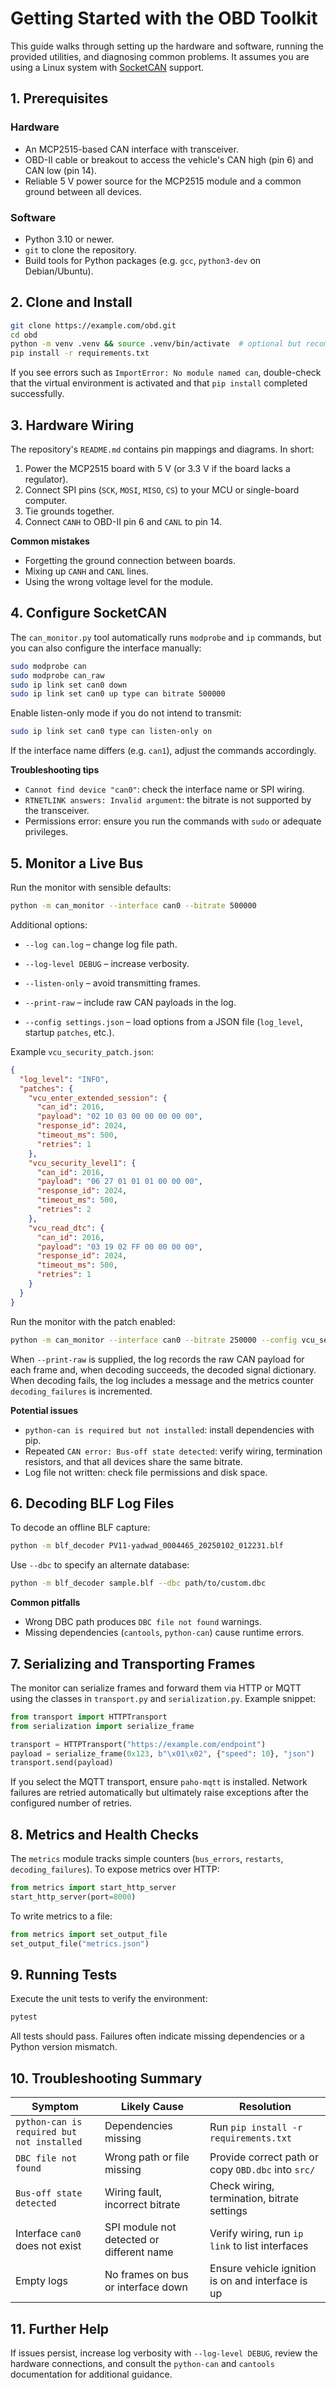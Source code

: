 # Getting Started with the OBD Toolkit

This guide walks through setting up the hardware and software, running the provided
utilities, and diagnosing common problems.  It assumes you are using a Linux system
with [SocketCAN](https://www.kernel.org/doc/Documentation/networking/can.txt) support.

## 1. Prerequisites

### Hardware
- An MCP2515-based CAN interface with transceiver.
- OBD-II cable or breakout to access the vehicle's CAN high (pin 6) and CAN low (pin 14).
- Reliable 5 V power source for the MCP2515 module and a common ground between all devices.

### Software
- Python 3.10 or newer.
- `git` to clone the repository.
- Build tools for Python packages (e.g. `gcc`, `python3-dev` on Debian/Ubuntu).

## 2. Clone and Install

```bash
git clone https://example.com/obd.git
cd obd
python -m venv .venv && source .venv/bin/activate  # optional but recommended
pip install -r requirements.txt
```

If you see errors such as `ImportError: No module named can`, double-check that the
virtual environment is activated and that `pip install` completed successfully.

## 3. Hardware Wiring

The repository's `README.md` contains pin mappings and diagrams.  In short:

1. Power the MCP2515 board with 5 V (or 3.3 V if the board lacks a regulator).
2. Connect SPI pins (`SCK`, `MOSI`, `MISO`, `CS`) to your MCU or single-board computer.
3. Tie grounds together.
4. Connect `CANH` to OBD-II pin 6 and `CANL` to pin 14.

**Common mistakes**
- Forgetting the ground connection between boards.
- Mixing up `CANH` and `CANL` lines.
- Using the wrong voltage level for the module.

## 4. Configure SocketCAN

The `can_monitor.py` tool automatically runs `modprobe` and `ip` commands, but you can
also configure the interface manually:

```bash
sudo modprobe can
sudo modprobe can_raw
sudo ip link set can0 down
sudo ip link set can0 up type can bitrate 500000
```

Enable listen-only mode if you do not intend to transmit:

```bash
sudo ip link set can0 type can listen-only on
```

If the interface name differs (e.g. `can1`), adjust the commands accordingly.

**Troubleshooting tips**
- `Cannot find device "can0"`: check the interface name or SPI wiring.
- `RTNETLINK answers: Invalid argument`: the bitrate is not supported by the transceiver.
- Permissions error: ensure you run the commands with `sudo` or adequate privileges.

## 5. Monitor a Live Bus

Run the monitor with sensible defaults:

```bash
python -m can_monitor --interface can0 --bitrate 500000
```

Additional options:
- `--log can.log` – change log file path.
- `--log-level DEBUG` – increase verbosity.
- `--listen-only` – avoid transmitting frames.
- `--print-raw` – include raw CAN payloads in the log.

- `--config settings.json` – load options from a JSON file (`log_level`, startup
  `patches`, etc.).

Example `vcu_security_patch.json`:

```json
{
  "log_level": "INFO",
  "patches": {
    "vcu_enter_extended_session": {
      "can_id": 2016,
      "payload": "02 10 03 00 00 00 00 00",
      "response_id": 2024,
      "timeout_ms": 500,
      "retries": 1
    },
    "vcu_security_level1": {
      "can_id": 2016,
      "payload": "06 27 01 01 01 00 00 00",
      "response_id": 2024,
      "timeout_ms": 500,
      "retries": 2
    },
    "vcu_read_dtc": {
      "can_id": 2016,
      "payload": "03 19 02 FF 00 00 00 00",
      "response_id": 2024,
      "timeout_ms": 500,
      "retries": 1
    }
  }
}
```

Run the monitor with the patch enabled:

```bash
python -m can_monitor --interface can0 --bitrate 250000 --config vcu_security_patch.json
```

When `--print-raw` is supplied, the log records the raw CAN payload for each
frame and, when decoding succeeds, the decoded signal dictionary.  When decoding
fails, the log includes a message and the metrics counter `decoding_failures` is
incremented.

**Potential issues**
- `python-can is required but not installed`: install dependencies with pip.
- Repeated `CAN error: Bus-off state detected`: verify wiring, termination resistors,
  and that all devices share the same bitrate.
- Log file not written: check file permissions and disk space.

## 6. Decoding BLF Log Files

To decode an offline BLF capture:

```bash
python -m blf_decoder PV11-yadwad_0004465_20250102_012231.blf
```

Use `--dbc` to specify an alternate database:

```bash
python -m blf_decoder sample.blf --dbc path/to/custom.dbc
```

**Common pitfalls**
- Wrong DBC path produces `DBC file not found` warnings.
- Missing dependencies (`cantools`, `python-can`) cause runtime errors.

## 7. Serializing and Transporting Frames

The monitor can serialize frames and forward them via HTTP or MQTT using the
classes in `transport.py` and `serialization.py`.  Example snippet:

```python
from transport import HTTPTransport
from serialization import serialize_frame

transport = HTTPTransport("https://example.com/endpoint")
payload = serialize_frame(0x123, b"\x01\x02", {"speed": 10}, "json")
transport.send(payload)
```

If you select the MQTT transport, ensure `paho-mqtt` is installed.  Network failures
are retried automatically but ultimately raise exceptions after the configured number
of retries.

## 8. Metrics and Health Checks

The `metrics` module tracks simple counters (`bus_errors`, `restarts`,
`decoding_failures`).  To expose metrics over HTTP:

```python
from metrics import start_http_server
start_http_server(port=8000)
```

To write metrics to a file:

```python
from metrics import set_output_file
set_output_file("metrics.json")
```

## 9. Running Tests

Execute the unit tests to verify the environment:

```bash
pytest
```

All tests should pass.  Failures often indicate missing dependencies or a Python
version mismatch.

## 10. Troubleshooting Summary

| Symptom | Likely Cause | Resolution |
|--------|--------------|-----------|
| `python-can is required but not installed` | Dependencies missing | Run `pip install -r requirements.txt` |
| `DBC file not found` | Wrong path or file missing | Provide correct path or copy `OBD.dbc` into `src/` |
| `Bus-off state detected` | Wiring fault, incorrect bitrate | Check wiring, termination, bitrate settings |
| Interface `can0` does not exist | SPI module not detected or different name | Verify wiring, run `ip link` to list interfaces |
| Empty logs | No frames on bus or interface down | Ensure vehicle ignition is on and interface is up |

## 11. Further Help

If issues persist, increase log verbosity with `--log-level DEBUG`, review the
hardware connections, and consult the `python-can` and `cantools` documentation for
additional guidance.

